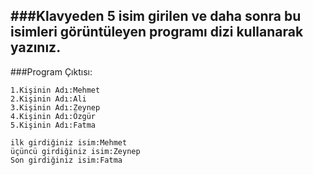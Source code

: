 ###Klavyeden 5 isim girilen ve daha sonra bu isimleri görüntüleyen programı dizi kullanarak yazınız.
----------------
###Program Çıktısı:
```
1.Kişinin Adı:Mehmet
2.Kişinin Adı:Ali
3.Kişinin Adı:Zeynep
4.Kişinin Adı:Özgür
5.Kişinin Adı:Fatma

ilk girdiğiniz isim:Mehmet
üçüncü girdiğiniz isim:Zeynep
Son girdiğiniz isim:Fatma
```